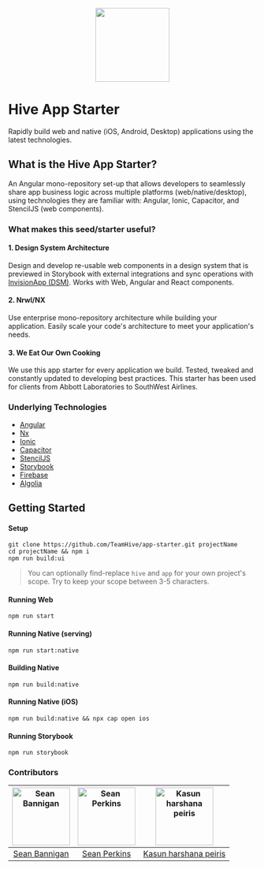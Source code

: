 <p align="center">
    <img width="150px" src="https://user-images.githubusercontent.com/13732623/63229908-7d8a8100-c1d3-11e9-955e-31aff33d07e1.png">
</p>

# Hive App Starter

Rapidly build web and native (iOS, Android, Desktop) applications using the latest technologies.

## What is the Hive App Starter?

An Angular mono-repository set-up that allows developers to seamlessly share app business logic across multiple platforms (web/native/desktop), using technologies they are familiar with: Angular, Ionic, Capacitor, and StencilJS (web components).

### What makes this seed/starter useful?

#### 1. Design System Architecture

Design and develop re-usable web components in a design system that is previewed in Storybook with external integrations and sync operations with [InvisionApp (DSM)](https://www.invisionapp.com/design-system-manager). Works with Web, Angular and React components.


#### 2. Nrwl/NX

Use enterprise mono-repository architecture while building your application. Easily scale your code's architecture to meet your application's needs.


#### 3. We Eat Our Own Cooking

We use this app starter for every application we build. Tested, tweaked and constantly updated to developing best practices. This starter has been used for clients from Abbott Laboratories to SouthWest Airlines.


### Underlying Technologies
- [Angular](https://angular.io/)
- [Nx](https://nrwl.io/nx)
- [Ionic](https://ionicframework.com/)
- [Capacitor](https://capacitor.ionicframework.com/)
- [StencilJS](https://stenciljs.com/)
- [Storybook](https://storybook.js.org)
- [Firebase](https://firebase.google.com)
- [Algolia](https://www.algolia.com/)

## Getting Started

#### Setup
```
git clone https://github.com/TeamHive/app-starter.git projectName
cd projectName && npm i
npm run build:ui
```

> You can optionally find-replace `hive` and `app` for your own project's scope. Try to keep your scope between 3-5 characters.

#### Running Web
```
npm run start
```

#### Running Native (serving)
```
npm run start:native
```

#### Building Native
```
npm run build:native
```

#### Running Native (iOS)
```
npm run build:native && npx cap open ios
```

#### Running Storybook
```
npm run storybook
```

### Contributors

[<img alt="Sean Bannigan" src="https://avatars1.githubusercontent.com/u/15218748?s=460&v=4" width="117">](https://github.com/sbannigan) | [<img alt="Sean Perkins" src="https://avatars1.githubusercontent.com/u/13732623?v=4&s=117" width="117">](https://github.com/sean-perkins) |[<img alt="Kasun harshana peiris" src="https://avatars1.githubusercontent.com/u/24228836?s=460&v=4" width="117">](https://github.com/bbjdt2224)  |
:---:|:---:|:---:
|[Sean Bannigan](https://github.com/sean-perkins)|[Sean Perkins](https://github.com/sean-perkins)|[Kasun harshana peiris](https://github.com/peiris)
